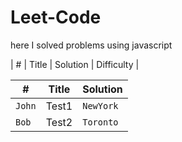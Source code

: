 # Leet-Code

here I solved problems using javascript

| # | Title | Solution | Difficulty |

| #             | Title         | Solution   
| ------------- | ------------- | --------    |
| `John`        | Test1         | `NewYork`   |
| `Bob`         | Test2         | `Toronto`   |
